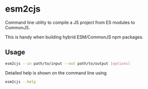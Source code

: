 # esm2cjs
Command line utility to compile a JS project from ES modules to CommonJS.

This is handy when building hybrid ESM/CommonJS npm packages.

## Usage
```bash
esm2cjs --in path/to/input --out path/to/output [options]
```

Detailed help is shown on the command line using

```bash
esm2cjs --help
```
